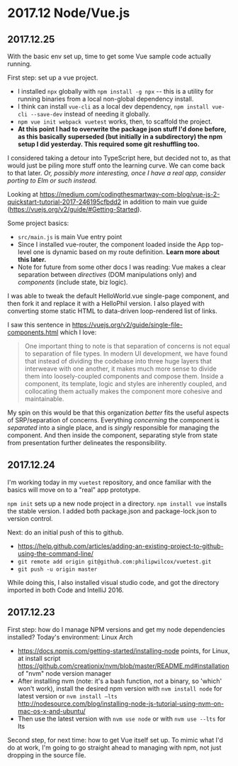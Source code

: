 # 2017.12 Node/Vue.js

## 2017.12.25

With the basic env set up, time to get some Vue sample code actually running.

First step: set up a vue project.
* I installed `npx` globally with `npm install -g npx` -- this is a utility for running binaries from a local non-global dependency install.
* I think can install `vue-cli` as a local dev dependency, `npm install vue-cli --save-dev` instead of needing it globally.
* `npm vue init webpack vuetest` works, then, to scaffold the project.
* **At this point I had to overwrite the package json stuff I'd done before, as this basically superseded (but initially in a subdirectory) the npm setup I did yesterday. This required some git reshuffling too.**

I considered taking a detour into TypeScript here, but decided not to, as that would just be piling more stuff onto the learning curve. We can come back to that later. _Or, possibly more interesting, once I have a real app, consider porting to Elm or such instead._

Looking at https://medium.com/codingthesmartway-com-blog/vue-js-2-quickstart-tutorial-2017-246195cfbdd2 in addition to main vue guide (https://vuejs.org/v2/guide/#Getting-Started).

Some project basics:
* `src/main.js` is main Vue entry point
* Since I installed vue-router, the component loaded inside the App top-level one is dynamic based on my route definition. **Learn more about this later.**
* Note for future from some other docs I was reading: Vue makes a clear separation between _directives_ (DOM manipulations only) and _components_ (include state, biz logic).

I was able to tweak the default HelloWorld.vue single-page component, and then fork it and replace it with a HelloPhil version. I also played with converting stome static HTML to data-driven loop-rendered list of links.

I saw this sentence in https://vuejs.org/v2/guide/single-file-components.html which I love:
> One important thing to note is that separation of concerns is not equal to separation of file types. In modern UI development, we have found that instead of dividing the codebase into three huge layers that interweave with one another, it makes much more sense to divide them into loosely-coupled components and compose them. Inside a component, its template, logic and styles are inherently coupled, and collocating them actually makes the component more cohesive and maintainable.

My spin on this would be that this organization *better* fits the useful aspects of SRP/separation of concerns. Everything *concerning* the component is *separated* into a single place, and is *singly* responsible for managing the component. And then inside the component, separating style from state from presentation further delineates the responsibility.

## 2017.12.24

I'm working today in my `vuetest` repository, and once familiar with the basics will move on to a "real" app prototype.

`npm init` sets up a new node project in a directory.
`npm install vue` installs the stable version.
I added both package.json and package-lock.json to version control.

Next: do an initial push of this to github.
* https://help.github.com/articles/adding-an-existing-project-to-github-using-the-command-line/ 
* `git remote add origin git@github.com:philipwilcox/vuetest.git`
* `git push -u origin master`

While doing this, I also installed visual studio code, and got the directory imported in both Code and IntelliJ 2016.

## 2017.12.23

First step: how do I manage NPM versions and get my node dependencies installed?
Today's environment: Linux Arch

* https://docs.npmjs.com/getting-started/installing-node points, for Linux, at install script https://github.com/creationix/nvm/blob/master/README.md#installation of "nvm" node version manager 
* After installing nvm (note: it's a bash function, not a binary, so 'which' won't work), install the desired npm version with `nvm install node` for latest version or `nvm install –lts`  http://nodesource.com/blog/installing-node-js-tutorial-using-nvm-on-mac-os-x-and-ubuntu/  
* Then use the latest version with `nvm use node` or with `nvm use --lts` for lts 

Second step, for next time: how to get Vue itself set up. To mimic what I'd do at work, I'm going to go straight ahead to managing with npm, not just dropping in the source file.
